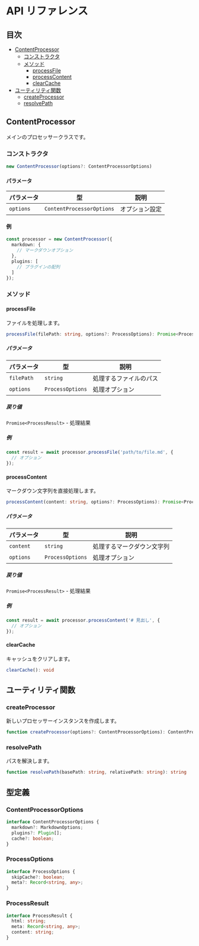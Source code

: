 # API リファレンス

## 目次

- [ContentProcessor](#contentprocessor)
  - [コンストラクタ](#コンストラクタ)
  - [メソッド](#メソッド)
    - [processFile](#processfile)
    - [processContent](#processcontent)
    - [clearCache](#clearcache)
- [ユーティリティ関数](#ユーティリティ関数)
  - [createProcessor](#createprocessor)
  - [resolvePath](#resolvepath)

## ContentProcessor

メインのプロセッサークラスです。

### コンストラクタ

```typescript
new ContentProcessor(options?: ContentProcessorOptions)
```

#### パラメータ

| パラメータ | 型 | 説明 |
|----------|----|------|
| `options` | `ContentProcessorOptions` | オプション設定 |

#### 例

```typescript
const processor = new ContentProcessor({
  markdown: {
    // マークダウンオプション
  },
  plugins: [
    // プラグインの配列
  ]
});
```

### メソッド

#### processFile

ファイルを処理します。

```typescript
processFile(filePath: string, options?: ProcessOptions): Promise<ProcessResult>
```

##### パラメータ

| パラメータ | 型 | 説明 |
|----------|----|------|
| `filePath` | `string` | 処理するファイルのパス |
| `options` | `ProcessOptions` | 処理オプション |

##### 戻り値

`Promise<ProcessResult>` - 処理結果

##### 例

```typescript
const result = await processor.processFile('path/to/file.md', {
  // オプション
});
```

#### processContent

マークダウン文字列を直接処理します。

```typescript
processContent(content: string, options?: ProcessOptions): Promise<ProcessResult>
```

##### パラメータ

| パラメータ | 型 | 説明 |
|----------|----|------|
| `content` | `string` | 処理するマークダウン文字列 |
| `options` | `ProcessOptions` | 処理オプション |

##### 戻り値

`Promise<ProcessResult>` - 処理結果

##### 例

```typescript
const result = await processor.processContent('# 見出し', {
  // オプション
});
```

#### clearCache

キャッシュをクリアします。

```typescript
clearCache(): void
```

## ユーティリティ関数

### createProcessor

新しいプロセッサーインスタンスを作成します。

```typescript
function createProcessor(options?: ContentProcessorOptions): ContentProcessor
```

### resolvePath

パスを解決します。

```typescript
function resolvePath(basePath: string, relativePath: string): string
```

## 型定義

### ContentProcessorOptions

```typescript
interface ContentProcessorOptions {
  markdown?: MarkdownOptions;
  plugins?: Plugin[];
  cache?: boolean;
}
```

### ProcessOptions

```typescript
interface ProcessOptions {
  skipCache?: boolean;
  meta?: Record<string, any>;
}
```

### ProcessResult

```typescript
interface ProcessResult {
  html: string;
  meta: Record<string, any>;
  content: string;
}
```
